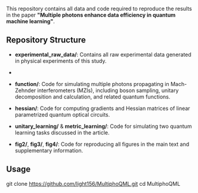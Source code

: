 This repository contains all data and code required to reproduce the results in the paper **"Multiple photons enhance data efficiency in quantum machine learning"**.

## Repository Structure

- **experimental_raw_data/**: Contains all raw experimental data generated in physical experiments of this study.
- 
- **function/**: Code for simulating multiple photons propagating in Mach-Zehnder interferometers (MZIs), including boson sampling, unitary decomposition and calculation, and related quantum functions. 
- **hessian/**: Code for computing gradients and Hessian matrices of linear parametrized quantum optical circuits.

- **unitary_learning/** & **metric_learning/**: Code for simulating two quantum learning tasks discussed in the article.

- **fig2/**, **fig3/**, **fig4/**: Code for reproducing all figures in the main text and supplementary information.

## Usage

   git clone https://github.com/light156/MultiphoQML.git
   cd MultiphoQML
   ```
